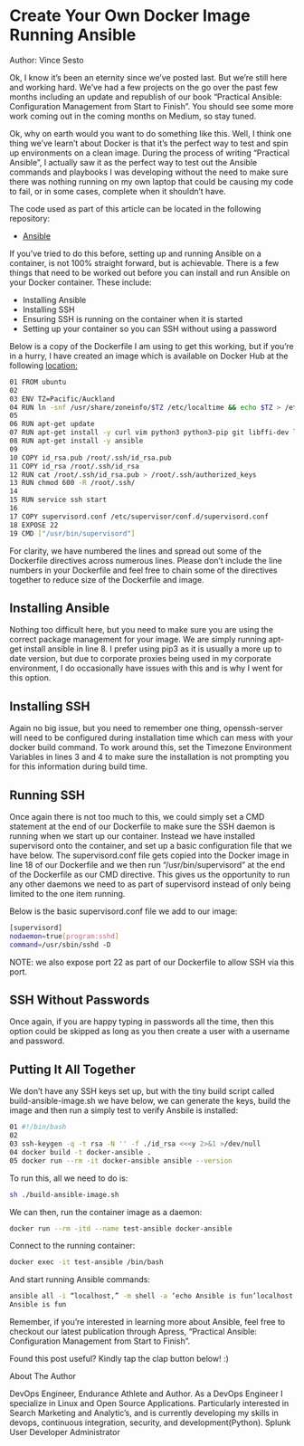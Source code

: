 # Create Your Own Docker Image Running Ansible

Author:  Vince Sesto

Ok, I know it’s been an eternity since we’ve posted last.
But we’re still here and working hard.
We’ve had a few projects on the go over the past few months including an update and republish of our book “Practical Ansible: Configuration Management from Start to Finish”.
You should see some more work coming out in the coming months on Medium, so stay tuned.

Ok, why on earth would you want to do something like this.
Well, I think one thing we’ve learn’t about Docker is that it’s the perfect way to test and spin up environments on a clean image.
During the process of writing “Practical Ansible”, I actually saw it as the perfect way to test out the Ansible commands and playbooks I was developing without the need to make sure there was nothing running on my own laptop that could be causing my code to fail, or in some cases, complete when it shouldn’t have.

The code used as part of this article can be located in the following repository:

* [Ansible](https://github.com/vincesesto/ansible-docker-image)

If you’ve tried to do this before, setting up and running Ansible on a container, is not 100% straight forward, but is achievable.
There is a few things that need to be worked out before you can install and run Ansible on your Docker container.
These include:

* Installing Ansible
* Installing SSH
* Ensuring SSH is running on the container when it is started
* Setting up your container so you can SSH without using a password

Below is a copy of the Dockerfile I am using to get this working, but if you’re in a hurry,
I have created an image which is available on Docker Hub at the following
[location:](https://hub.docker.com/repository/docker/vincesestodocker/try-ansible/general)

``` bash
01 FROM ubuntu
02
03 ENV TZ=Pacific/Auckland
04 RUN ln -snf /usr/share/zoneinfo/$TZ /etc/localtime && echo $TZ > /etc/timezone
05
06 RUN apt-get update
07 RUN apt-get install -y curl vim python3 python3-pip git libffi-dev libssl-dev supervisor openssh-server
08 RUN apt-get install -y ansible
09
10 COPY id_rsa.pub /root/.ssh/id_rsa.pub
11 COPY id_rsa /root/.ssh/id_rsa
12 RUN cat /root/.ssh/id_rsa.pub > /root/.ssh/authorized_keys
13 RUN chmod 600 -R /root/.ssh/
14
15 RUN service ssh start
16
17 COPY supervisord.conf /etc/supervisor/conf.d/supervisord.conf
18 EXPOSE 22
19 CMD ["/usr/bin/supervisord"]
```

For clarity, we have numbered the lines and spread out some of the Dockerfile directives across numerous lines.
Please don’t include the line numbers in your Dockerfile and feel free to chain some of the directives together to reduce size of the Dockerfile and image.

## Installing Ansible

Nothing too difficult here, but you need to make sure you are using the correct package management for your image.
We are simply running apt-get install ansible in line 8.
I prefer using pip3 as it is usually a more up to date version, but due to corporate proxies being used in my corporate environment, I do occasionally have issues with this and is why I went for this option.

## Installing SSH

Again no big issue, but you need to remember one thing, openssh-server will need to be configured during installation time which can mess with your docker build command.
To work around this, set the Timezone Environment Variables in lines 3 and 4 to make sure the installation is not prompting you for this information during build time.

## Running SSH

Once again there is not too much to this, we could simply set a CMD statement at the end of our Dockerfile to make sure the SSH daemon is running when we start up our container.
Instead we have installed supervisord onto the container, and set up a basic configuration file that we have below.
The supervisord.conf file gets copied into the Docker image in line 18 of our Dockerfile and we then run “/usr/bin/supervisord” at the end of the Dockerfile as our CMD directive.
This gives us the opportunity to run any other daemons we need to as part of supervisord instead of only being limited to the one item running.

Below is the basic supervisord.conf file we add to our image:

``` bash
[supervisord]
nodaemon=true[program:sshd]
command=/usr/sbin/sshd -D
```

NOTE: we also expose port 22 as part of our Dockerfile to allow SSH via this port.

## SSH Without Passwords

Once again, if you are happy typing in passwords all the time, then this option could be skipped as long as you then create a user with a username and password.

## Putting It All Together

We don’t have any SSH keys set up, but with the tiny build script called build-ansible-image.sh we have below, we can generate the keys, build the image and then run a simply test to verify Ansbile is installed:

``` bash
01 #!/bin/bash
02
03 ssh-keygen -q -t rsa -N '' -f ./id_rsa <<<y 2>&1 >/dev/null
04 docker build -t docker-ansible .
05 docker run --rm -it docker-ansible ansible --version
```

To run this, all we need to do is:

``` bash
sh ./build-ansible-image.sh
```

We can then, run the container image as a daemon:

``` bash
docker run --rm -itd --name test-ansible docker-ansible
```

Connect to the running container:

``` bash
docker exec -it test-ansible /bin/bash
```

And start running Ansible commands:

``` bash
ansible all -i “localhost,” -m shell -a ‘echo Ansible is fun’localhost | CHANGED | rc=0 >>
Ansible is fun
```

Remember, if you’re interested in learning more about Ansible, feel free to checkout our latest publication through Apress, “Practical Ansible: Configuration Management from Start to Finish”.

Found this post useful? Kindly tap the clap button below! :)

About The Author

DevOps Engineer, Endurance Athlete and Author.
As a DevOps Engineer I specialize in Linux and Open Source Applications.
Particularly interested in Search Marketing and Analytic’s, and is currently developing my skills in devops, continuous integration, security, and development(Python).
Splunk User Developer Administrator
